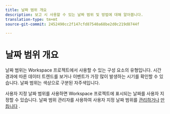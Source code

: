 ```yaml
---
title: 날짜 범위 개요
description: 보고 시 사용할 수 있는 날짜 범위 및 방법에 대해 알아봅니다.
translation-type: tm+mt
source-git-commit: 2452490cc2f147cfd87540a68be2d0c219d8744f

---
```



# 날짜 범위 개요

날짜 범위는 Workspace 프로젝트에서 사용할 수 있는 구성 요소의 유형입니다. 시간 경과에 따른 데이터 트렌드를 보거나 이벤트가 가장 많이 발생하는 시기를 확인할 수 있습니다. 날짜 범위는 색상으로 구분된 자주색입니다.

사용자 지정 날짜 범위를 사용하면 Workspace 프로젝트에 표시되는 날짜를 사용자 지정할 수 있습니다. 날짜 범위 관리자를 사용하여 사용자 지정 날짜 범위를 [관리하거나](manage.md) [만듭니다](create.md) .
